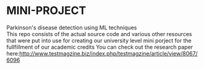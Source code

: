 # MINI-PROJECT
Parkinson's disease detection using ML techniques<br/>
This repo consists of the actual source code and various other resources that were put into use for creating our university level mini porject for the fullfillment of our academic credits 
You can check out the research paper here:http://www.testmagzine.biz/index.php/testmagzine/article/view/8067/6096
